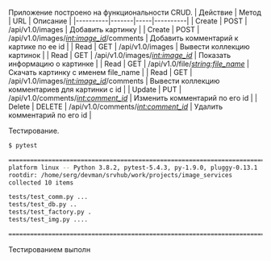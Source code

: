 Приложение построено на функциональности CRUD.
| Действие | Метод | URL | Описание |
|----------|-------|-----|----------|
| Create | POST | /api/v1.0/images | Добавить картинку |
| Create | POST | /api/v1.0/images/*<int:image_id>*/comments | Добавить комментарий к картике по ее id |
| Read | GET | /api/v1.0/images | Вывести коллекцию картинок |
| Read | GET | /api/v1.0/images/*<int:image_id>* | Показать информацию о картинке |
| Read | GET | /api/v1.0/file/*<string:file_name>* | Скачать картинку с именем file_name |
| Read | GET | /api/v1.0/images/*<int:image_id>*/comments | Вывести коллекцию комментариев для картинки с id | 
| Update | PUT | /api/v1.0/comments/*<int:comment_id>* | Изменить комментарий по его id |
| Delete | DELETE | /api/v1.0/comments/*<int:comment_id>* | Удалить комментарий по его id |

Тестирование.
```sh
$ pytest

================================================================================ test session starts ================================================================================
platform linux -- Python 3.8.2, pytest-5.4.3, py-1.9.0, pluggy-0.13.1
rootdir: /home/serg/devman/srvhub/work/projects/image_services
collected 10 items                                                                                                                                                                  

tests/test_comm.py ...                                                                                                                                                        [ 30%]
tests/test_db.py ..                                                                                                                                                           [ 50%]
tests/test_factory.py .                                                                                                                                                       [ 60%]
tests/test_img.py ....                                                                                                                                                        [100%]

================================================================================ 10 passed in 0.63s =================================================================================
```
Тестированием выполн
